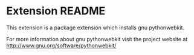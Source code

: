 # Extension README

This extension is a package extension which installs gnu pythonwebkit.

For more information about gnu pythonwebkit visit the project website at
http://www.gnu.org/software/pythonwebkit/


